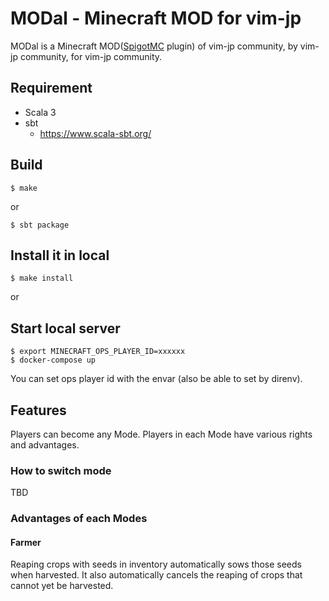 # MODal - Minecraft MOD for vim-jp

MODal is a Minecraft MOD([SpigotMC](https://hub.spigotmc.org/) plugin) of vim-jp community, by vim-jp community, for vim-jp community.


## Requirement

- Scala 3
- sbt
    - https://www.scala-sbt.org/

## Build

```
$ make
```

or

```
$ sbt package
```

## Install it in local

```
$ make install
```

or

## Start local server

```
$ export MINECRAFT_OPS_PLAYER_ID=xxxxxx
$ docker-compose up
```

You can set ops player id with the envar (also be able to set by direnv).

## Features

Players can become any Mode.
Players in each Mode have various rights and advantages.

### How to switch mode

TBD

### Advantages of each Modes

#### Farmer

Reaping crops with seeds in inventory automatically sows those seeds when harvested.
It also automatically cancels the reaping of crops that cannot yet be harvested.
